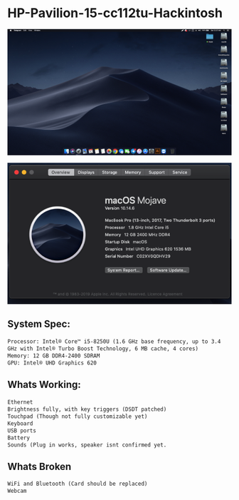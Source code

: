 # HP-Pavilion-15-cc112tu-Hackintosh
![](https://raw.githubusercontent.com/thedeadfish59/HP-Pavilion-15-cc112tu-Hackintosh/master/1.png)

![](https://raw.githubusercontent.com/thedeadfish59/HP-Pavilion-15-cc112tu-Hackintosh/master/2.png)

## System Spec:

    Processor: Intel® Core™ i5-8250U (1.6 GHz base frequency, up to 3.4 GHz with Intel® Turbo Boost Technology, 6 MB cache, 4 cores)
    Memory: 12 GB DDR4-2400 SDRAM
    GPU: Intel® UHD Graphics 620

## Whats Working:

    Ethernet
    Brightness fully, with key triggers (DSDT patched)
    Touchpad (Though not fully customizable yet)
    Keyboard
    USB ports
    Battery
    Sounds (Plug in works, speaker isnt confirmed yet.

## Whats Broken

    WiFi and Bluetooth (Card should be replaced)
    Webcam
